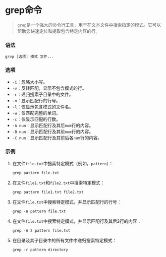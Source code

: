 

# grep命令

> `grep`是一个强大的命令行工具，用于在文本文件中搜索指定的模式。它可以帮助您快速定位和提取包含特定内容的行。

### 语法

```
grep [选项] 模式 文件...
```

### 选项

- `-i`：忽略大小写。
- `-v`：反转匹配，显示不包含模式的行。
- `-r`：递归搜索子目录中的文件。
- `-n`：显示匹配行的行号。
- `-l`：仅显示包含模式的文件名。
- `-w`：仅匹配完整的单词。
- `-c`：仅显示匹配的行数。
- `-A num`：显示匹配行及其后`num`行的内容。
- `-B num`：显示匹配行及其前`num`行的内容。
- `-C num`：显示匹配行及其前后各`num`行的内容。

### 示例

1. 在文件`file.txt`中搜索特定模式（例如，`pattern`）：

   ```
   grep pattern file.txt
   ```

2. 在文件`file1.txt`和`file2.txt`中搜索特定模式：

   ```
   grep pattern file1.txt file2.txt
   ```

3. 在文件`file.txt`中搜索特定模式，并显示匹配行的行号：

   ```
   grep -n pattern file.txt
   ```

4. 在文件`file.txt`中搜索特定模式，并显示匹配行及其后2行的内容：

   ```
   grep -A 2 pattern file.txt
   ```

5. 在目录及其子目录中的所有文件中递归搜索特定模式：

   ```
   grep -r pattern directory
   ```

